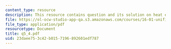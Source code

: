 ```yaml
---
content_type: resource
description: This resource contains question and its solution on heat engines.
file: https://ol-ocw-studio-app-qa.s3.amazonaws.com/courses/16-01-unified-engineering-i-ii-iii-iv-fall-2005-spring-2006/23daee753c42b0157196892601edf787_q5_4.pdf
file_type: application/pdf
resourcetype: Document
title: q5_4.pdf
uid: 23daee75-3c42-b015-7196-892601edf787
---
```

